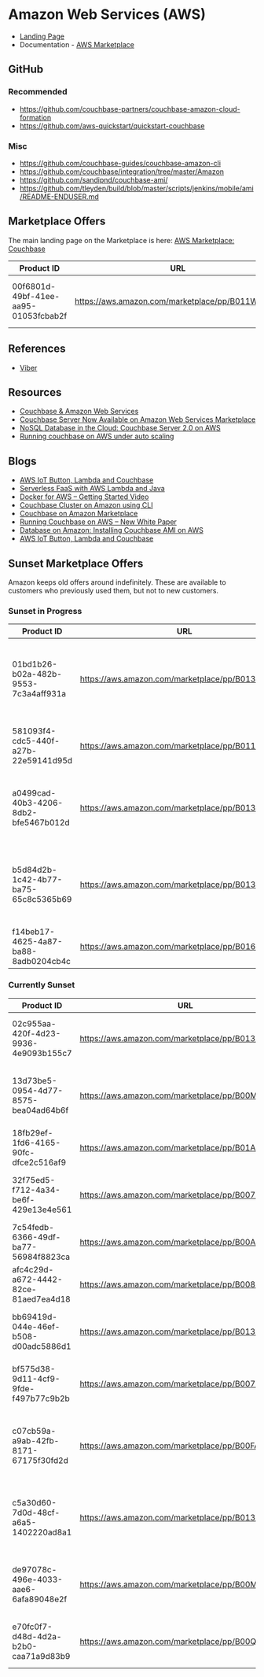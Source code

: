 # Amazon Web Services (AWS)

* [Landing Page](https://www.couchbase.com/partners/amazon)
* Documentation - [AWS Marketplace](https://developer.couchbase.com/documentation/server/current/install/deployment-aws.html)

## GitHub

### Recommended
* https://github.com/couchbase-partners/couchbase-amazon-cloud-formation
* https://github.com/aws-quickstart/quickstart-couchbase

### Misc
* https://github.com/couchbase-guides/couchbase-amazon-cli
* https://github.com/couchbase/integration/tree/master/Amazon
* https://github.com/sandipnd/couchbase-ami/
* https://github.com/tleyden/build/blob/master/scripts/jenkins/mobile/ami/README-ENDUSER.md

## Marketplace Offers
The main landing page on the Marketplace is here: [AWS Marketplace: Couchbase](https://aws.amazon.com/marketplace/seller-profile?id=1a064a14-5ac2-4980-9167-15746aabde72)

Product ID                           | URL                                              | Title
------------------------------------ | ------------------------------------------------ | -----
00f6801d-49bf-41ee-aa95-01053fcbab2f | https://aws.amazon.com/marketplace/pp/B011W4I8ZG | Couchbase Server Enterprise Edition (Silver)

## References
* [Viber](https://www.couchbase.com/customers/viber)

## Resources
* [Couchbase & Amazon Web Services](https://www.couchbase.com/binaries/content/assets/us/partners/aws-datasheet.pdf)
* [Couchbase Server Now Available on Amazon Web Services Marketplace](https://www.couchbase.com/press-releases/couchbase-server-now-available-amazon-web-services-marketplace)
* [NoSQL Database in the Cloud: Couchbase Server 2.0 on AWS](https://d0.awsstatic.com/whitepapers/aws-nosql-couchbase.pdf)
* [Running couchbase on AWS under auto scaling](http://stackoverflow.com/questions/28397954/running-couchbase-on-aws-under-auto-scaling)

## Blogs
* [AWS IoT Button, Lambda and Couchbase](https://blog.couchbase.com/2016/december/aws-iot-button-lambda-couchbase)
* [Serverless FaaS with AWS Lambda and Java](https://blog.couchbase.com/serverless-faas-aws-lambda-java/)
* [Docker for AWS – Getting Started Video](https://blog.couchbase.com/docker-for-aws-getting-started-video/)
* [Couchbase Cluster on Amazon using CLI](https://blog.couchbase.com/couchbase-cluster-amazon-using-cli/)
* [Couchbase on Amazon Marketplace](https://blog.couchbase.com/couchbase-amazon-marketplace/)
* [Running Couchbase on AWS – New White Paper](https://aws.amazon.com/blogs/aws/running-couchbase-on-aws-new-white-paper/)
* [Database on Amazon: Installing Couchbase AMI on AWS](https://blog.couchbase.com/database-on-amazon-installing-couchbase-ami-on-aws/)
* [AWS IoT Button, Lambda and Couchbase](http://blog.arungupta.me/aws-iot-button-lambda-couchbase/)


## Sunset Marketplace Offers
Amazon keeps old offers around indefinitely.  These are available to customers who previously used them, but not to new customers.

### Sunset in Progress

Product ID                           | URL                                              | Title
------------------------------------ | ------------------------------------------------ | -----
01bd1b26-b02a-482b-9553-7c3a4aff931a | https://aws.amazon.com/marketplace/pp/B013XDDEV2 | Couchbase Server & Couchbase Sync Gateway Enterprise Edition (Gold)
581093f4-cdc5-440f-a27b-22e59141d95d | https://aws.amazon.com/marketplace/pp/B011W4IEFU | Couchbase Server Enterprise Edition (Gold)
a0499cad-40b3-4206-8db2-bfe5467b012d | https://aws.amazon.com/marketplace/pp/B013XDNYRG | Couchbase Server & Couchbase Sync Gateway Community Edition
b5d84d2b-1c42-4b77-ba75-65c8c5365b69 | https://aws.amazon.com/marketplace/pp/B013XDD6RE | Couchbase Server & Couchbase Sync Gateway Enterprise Edition (Silver)
f14beb17-4625-4a87-ba88-8adb0204cb4c | https://aws.amazon.com/marketplace/pp/B016CM4KP0 | Couchbase Server Community Edition

### Currently Sunset

Product ID                           | URL                                              | Title
------------------------------------ | ------------------------------------------------ | -----
02c955aa-420f-4d23-9936-4e9093b155c7 | https://aws.amazon.com/marketplace/pp/B013XDDBWO | Couchbase Server Enterprise Edition (Silver)
13d73be5-0954-4d77-8575-bea04ad64b6f | https://aws.amazon.com/marketplace/pp/B00M28SIGQ | Couchbase Sync Gateway Enterprise Edition (Gold)
18fb29ef-1fd6-4165-90fc-dfce2c516af9 | https://aws.amazon.com/marketplace/pp/B01AB05G4I | Couchbase Server Community Edition
32f75ed5-f712-4a34-be6f-429e13e4e561 | https://aws.amazon.com/marketplace/pp/B007NZSFXE | Couchbase Server Enterprise Edition (Silver)
7c54fedb-6366-49df-ba77-56984f8823ca | https://aws.amazon.com/marketplace/pp/B00AQ89W5K | Couchbase Server - Enterprise Free
afc4c29d-a672-4442-82ce-81aed7ea4d18 | https://aws.amazon.com/marketplace/pp/B0085EC3N0 | Couchbase Server Community Edition
bb69419d-044e-46ef-b508-d00adc5886d1 | https://aws.amazon.com/marketplace/pp/B013XDD9AS | Couchbase Server Enterprise Edition (Gold)
bf575d38-9d11-4cf9-9fde-f497b77c9b2b | https://aws.amazon.com/marketplace/pp/B0078XAZWU | Couchbase Server Enterprise Edition (Gold)
c07cb59a-a9ab-42fb-8171-67175f30fd2d | https://aws.amazon.com/marketplace/pp/B00FA8DO50 | Couchbase Server & Couchbase Sync Gateway Community Edition
c5a30d60-7d0d-48cf-a6a5-1402220ad8a1 | https://aws.amazon.com/marketplace/pp/B013XDO1B4 | Couchbase Server & Couchbase Sync Gateway Community Edition
de97078c-496e-4033-aae6-6afa89048e2f | https://aws.amazon.com/marketplace/pp/B00M28SG0E | Couchbase Sync Gateway Enterprise Edition (Silver)
e70fc0f7-d48d-4d2a-b2b0-caa71a9d83b9 | https://aws.amazon.com/marketplace/pp/B00QFTBPPO | Couchbase Sync Gateway Community Edition
